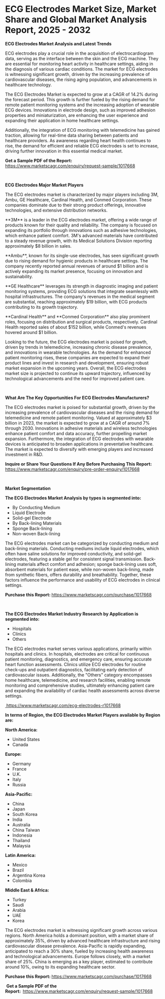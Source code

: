 <p><h1>ECG Electrodes Market Size, Market Share and Global Market Analysis Report, 2025 - 2032</h1></p><p><strong>ECG Electrodes Market Analysis and Latest Trends</strong></p>
<p><p>ECG electrodes play a crucial role in the acquisition of electrocardiogram data, serving as the interface between the skin and the ECG machine. They are essential for monitoring heart activity in healthcare settings, aiding in the diagnosis of various cardiac conditions. The market for ECG electrodes is witnessing significant growth, driven by the increasing prevalence of cardiovascular diseases, the rising aging population, and advancements in healthcare technology.</p><p>The ECG Electrodes Market is expected to grow at a CAGR of 14.2% during the forecast period. This growth is further fueled by the rising demand for remote patient monitoring systems and the increasing adoption of wearable ECG devices. Innovations in electrode design, such as improved adhesion properties and miniaturization, are enhancing the user experience and expanding their application in home healthcare settings. </p><p>Additionally, the integration of ECG monitoring with telemedicine has gained traction, allowing for real-time data sharing between patients and healthcare providers. As awareness regarding heart health continues to rise, the demand for efficient and reliable ECG electrodes is set to increase, driving further innovation in this essential medical market.</p></p>
<p><strong>Get a Sample PDF of the Report:&nbsp;</strong> <a href="https://www.marketscagr.com/enquiry/request-sample/1017668?utm_campaign=2515&utm_medium=2&utm_source=Github&utm_content=ia&utm_term=13042025&utm_id=ecg-electrodes">https://www.marketscagr.com/enquiry/request-sample/1017668</a></p>
<p>&nbsp;</p>
<p><strong>ECG Electrodes Major Market Players</strong></p>
<p><p>The ECG electrodes market is characterized by major players including 3M, Ambu, GE Healthcare, Cardinal Health, and Conmed Corporation. These companies dominate due to their strong product offerings, innovative technologies, and extensive distribution networks.</p><p>**3M** is a leader in the ECG electrodes market, offering a wide range of products known for their quality and reliability. The company is focused on expanding its portfolio through innovations such as adhesive technologies, which enhance patient comfort. 3M's advanced materials have contributed to a steady revenue growth, with its Medical Solutions Division reporting approximately $8 billion in sales.</p><p>**Ambu**, known for its single-use electrodes, has seen significant growth due to rising demand for hygienic products in healthcare settings. The company recently reported annual revenues of around $1 billion and is actively expanding its market presence, focusing on innovation and sustainability.</p><p>**GE Healthcare** leverages its strength in diagnostic imaging and patient monitoring systems, providing ECG solutions that integrate seamlessly with hospital infrastructures. The company's revenues in the medical segment are substantial, reaching approximately $19 billion, with ECG products contributing to its growth trajectory.</p><p>**Cardinal Health** and **Conmed Corporation** also play prominent roles, focusing on distribution and surgical products, respectively. Cardinal Health reported sales of about $152 billion, while Conmed's revenues hovered around $1 billion.</p><p>Looking to the future, the ECG electrodes market is poised for growth, driven by trends in telemedicine, increasing chronic disease prevalence, and innovations in wearable technologies. As the demand for enhanced patient monitoring rises, these companies are expected to expand their product lines and invest in research and development, ensuring robust market expansion in the upcoming years. Overall, the ECG electrodes market size is projected to continue its upward trajectory, influenced by technological advancements and the need for improved patient care.</p></p>
<p>&nbsp;</p>
<p><strong>What Are The Key Opportunities For ECG Electrodes Manufacturers?</strong></p>
<p><p>The ECG electrodes market is poised for substantial growth, driven by the increasing prevalence of cardiovascular diseases and the rising demand for telemedicine and remote patient monitoring. Valued at approximately $3 billion in 2023, the market is expected to grow at a CAGR of around 7% through 2030. Innovations in adhesive materials and wireless technologies enhance patient comfort and data accuracy, further propelling market expansion. Furthermore, the integration of ECG electrodes with wearable devices is anticipated to broaden applications in preventative healthcare. The market is expected to diversify with emerging players and increased investment in R&D.</p></p>
<p><strong>Inquire or Share Your Questions If Any Before Purchasing This Report:</strong> <a href="https://www.marketscagr.com/enquiry/pre-order-enquiry/1017668?utm_campaign=2515&utm_medium=2&utm_source=Github&utm_content=ia&utm_term=13042025&utm_id=ecg-electrodes">https://www.marketscagr.com/enquiry/pre-order-enquiry/1017668</a></p>
<p>&nbsp;</p>
<p><strong>Market Segmentation</strong></p>
<p><strong>The ECG Electrodes Market Analysis by types is segmented into:</strong></p>
<p><ul><li>By Conducting Medium</li><li>Liquid Electrode</li><li>Solid-gel Electrode</li><li>By Back-lining Materials</li><li>Sponge Back-lining</li><li>Non-woven Back-lining</li></ul></p>
<p><p>The ECG electrodes market can be categorized by conducting medium and back-lining materials. Conducting mediums include liquid electrodes, which often have saline solutions for improved conductivity, and solid-gel electrodes, featuring a stable gel for consistent signal transmission. Back-lining materials affect comfort and adhesion; sponge back-lining uses soft, absorbent materials for patient ease, while non-woven back-lining, made from synthetic fibers, offers durability and breathability. Together, these factors influence the performance and usability of ECG electrodes in clinical settings.</p></p>
<p><strong>Purchase this Report:&nbsp;</strong><a href="https://www.marketscagr.com/purchase/1017668?utm_campaign=2515&utm_medium=2&utm_source=Github&utm_content=ia&utm_term=13042025&utm_id=ecg-electrodes">https://www.marketscagr.com/purchase/1017668</a></p>
<p>&nbsp;</p>
<p><strong>The ECG Electrodes Market Industry Research by Application is segmented into:</strong></p>
<p><ul><li>Hospitals</li><li>Clinics</li><li>Others</li></ul></p>
<p><p>The ECG electrodes market serves various applications, primarily within hospitals and clinics. In hospitals, electrodes are critical for continuous patient monitoring, diagnostics, and emergency care, ensuring accurate heart function assessments. Clinics utilize ECG electrodes for routine check-ups and outpatient diagnostics, facilitating early detection of cardiovascular issues. Additionally, the "Others" category encompasses home healthcare, telemedicine, and research facilities, enabling remote monitoring and comprehensive studies, ultimately enhancing patient care and expanding the availability of cardiac health assessments across diverse settings.</p></p>
<p><a href="https://www.marketscagr.com/ecg-electrodes-r1017668?utm_campaign=2515&utm_medium=2&utm_source=Github&utm_content=ia&utm_term=13042025&utm_id=ecg-electrodes">&nbsp;https://www.marketscagr.com/ecg-electrodes-r1017668</a></p>
<p><strong>In terms of Region, the ECG Electrodes Market Players available by Region are:</strong></p>
<p>
    <p> <strong> North America: </strong>
        <ul>
            <li>United States</li>
            <li>Canada</li>
        </ul>
        </p> 
    <p> <strong> Europe: </strong>
        <ul>
            <li>Germany</li>
            <li>France</li>
            <li>U.K.</li>
            <li>Italy</li>
            <li>Russia</li>
        </ul>
        </p> 
    <p> <strong> Asia-Pacific: </strong>
        <ul>
            <li>China</li>
            <li>Japan</li>
            <li>South Korea</li>
            <li>India</li>
            <li>Australia</li>
            <li>China Taiwan</li>
            <li>Indonesia</li>
            <li>Thailand</li>
            <li>Malaysia</li>
        </ul>
        </p> 
    <p> <strong> Latin America: </strong>
        <ul>
            <li>Mexico</li>
            <li>Brazil</li>
            <li>Argentina Korea</li>
            <li>Colombia</li>
        </ul>
        </p> 
    <p> <strong> Middle East & Africa: </strong>
        <ul>
            <li>Turkey</li>
            <li>Saudi</li>
            <li>Arabia</li>
            <li>UAE</li>
            <li>Korea</li>
        </ul>
    </p>
    </p>
<p><p>The ECG electrodes market is witnessing significant growth across various regions. North America holds a dominant position, with a market share of approximately 35%, driven by advanced healthcare infrastructure and rising cardiovascular disease prevalence. Asia-Pacific is rapidly expanding, anticipated to reach a 30% share, fueled by increasing health awareness and technological advancements. Europe follows closely, with a market share of 25%. China is emerging as a key player, estimated to contribute around 10%, owing to its expanding healthcare sector.</p></p>
<p><strong>Purchase this Report: </strong><a href="https://www.marketscagr.com/purchase/1017668?utm_campaign=2515&utm_medium=2&utm_source=Github&utm_content=ia&utm_term=13042025&utm_id=ecg-electrodes">https://www.marketscagr.com/purchase/1017668</a></p>
<p>&nbsp;<strong>Get a Sample PDF of the Report:&nbsp;&nbsp;</strong><a href="https://www.marketscagr.com/enquiry/request-sample/1017668?utm_campaign=2515&utm_medium=2&utm_source=Github&utm_content=ia&utm_term=13042025&utm_id=ecg-electrodes">https://www.marketscagr.com/enquiry/request-sample/1017668</a></p>
<p><strong></strong></p>
<p><p></p><p></p><p></p></p>